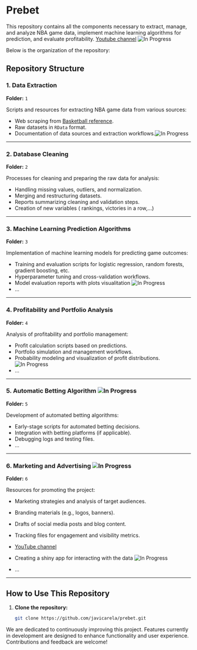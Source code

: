 # Prebet

This repository contains all the components necessary to extract, manage, and analyze NBA game data, implement machine learning algorithms for prediction, and evaluate profitability. 
[Youtube channel](https://www.youtube.com/@NBAStatisticalCharts-m8i) ![In Progress](https://img.shields.io/badge/Status-In%20Progress-yellow) 

Below is the organization of the repository:
## Repository Structure

### **1. Data Extraction**
**Folder:** `1`

Scripts and resources for extracting NBA game data from various sources:
- Web scraping from [Basketball reference](https://www.basketball-reference.com/).
- Raw datasets in `RData` format.
- Documentation of data sources and extraction workflows.![In Progress](https://img.shields.io/badge/Status-In%20Progress-yellow) 


---

### **2. Database Cleaning**
**Folder:** `2`

Processes for cleaning and preparing the raw data for analysis:
- Handling missing values, outliers, and normalization.
- Merging and restructuring datasets.
- Reports summarizing cleaning and validation steps.
- Creation of new variables ( rankings, victories in a row,...)

---

### **3. Machine Learning Prediction Algorithms**
**Folder:** `3`

Implementation of machine learning models for predicting game outcomes:
- Training and evaluation scripts for logistic regression, random forests, gradient boosting, etc.
- Hyperparameter tuning and cross-validation workflows.
- Model evaluation reports with plots visualitation ![In Progress](https://img.shields.io/badge/Status-In%20Progress-yellow) 
- ...

---

### **4. Profitability and Portfolio Analysis**
**Folder:** `4`

Analysis of profitability and portfolio management:
- Profit calculation scripts based on predictions.
- Portfolio simulation and management workflows.
- Probability modeling and visualization of profit distributions. ![In Progress](https://img.shields.io/badge/Status-In%20Progress-yellow) 
- ...
---

### **5. Automatic Betting Algorithm ![In Progress](https://img.shields.io/badge/Status-In%20Progress-yellow)**
**Folder:** `5`

Development of automated betting algorithms:
- Early-stage scripts for automated betting decisions.
- Integration with betting platforms (if applicable).
- Debugging logs and testing files.
- ...

---

### **6. Marketing and Advertising ![In Progress](https://img.shields.io/badge/Status-In%20Progress-yellow)**
**Folder:** `6`

Resources for promoting the project:
- Marketing strategies and analysis of target audiences.
- Branding materials (e.g., logos, banners).
- Drafts of social media posts and blog content.
- Tracking files for engagement and visibility metrics.
- [YouTube channel](https://www.youtube.com/@NBAStatisticalCharts-m8i)
- Creating a shiny app for interacting with the data ![In Progress](https://img.shields.io/badge/Status-In%20Progress-yellow) 

- ...

---

## How to Use This Repository
1. **Clone the repository:**
   ```bash
   git clone https://github.com/javicarela/prebet.git


We are dedicated to continuously improving this project. Features currently in development are designed to enhance functionality and user experience. Contributions and feedback are welcome!

